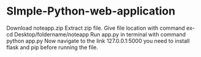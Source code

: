 # SImple-Python-web-application
Download noteapp.zip 
Extract zip file.
Give file location with command ex- cd Desktop/foldername/noteapp
Run app.py in terminal with command python app.py
Now navigate to the link 127.0.0.1:5000
you need to install flask and pip before running the file.
